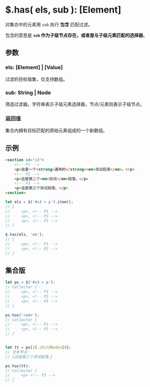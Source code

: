 # $.has( els, sub ): [Element]

对集合中的元素用 `sub` 执行 **包含** 匹配过滤。

包含的意思是 **`sub` 作为子级节点存在，或者是与子级元素匹配的选择器**。


## 参数

### els: [Element] | [Value]

过滤的目标值集，仅支持数组。


### sub: String | Node

筛选过滤器。字符串表示子级元素选择器，节点/元素则表示子级节点。


### 返回值

集合内拥有目标匹配的原始元素组成的一个新数组。


## 示例

```html
<section id="s3">
    <!-- P1 -->
    <p>这是一个<strong>通用的</strong><em>测试段落</em>。</p>
    <!-- P2 -->
    <p>这是第二个<em>测试</em>段落。</p>
    <!-- P3 -->
    <p>这是第三个测试段落。</p>
<section>
```

```js
let els = $('#s3 > p').item();
// [
//     <p>, <!-- P1 -->
//     <p>, <!-- P2 -->
//     <p>, <!-- P3 -->
// ]

$.has(els, 'em');
// [
//     <p>, <!-- P1 -->
//     <p>, <!-- P2 -->
// ]
```


## 集合版

```js
let ps = $('#s3 > p');
// Collector [
//     <p>, <!-- P1 -->
//     <p>, <!-- P2 -->
//     <p>, <!-- P3 -->
// ]

ps.has('<em>');
// Collector [
//     <p>, <!-- P1 -->
//     <p>, <!-- P2 -->
// ]


let tt = ps[2].childNodes[0];
// 文本节点：
// {这是第三个测试段落。}

ps.has(tt);
// Collector [
//     <p> <!-- P3 -->
// ]
```

